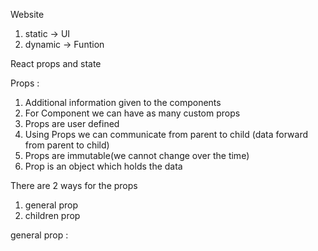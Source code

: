 Website

1. static -> UI
2. dynamic -> Funtion

React props and state

Props :

1. Additional information given to the components
2. For Component we can have as many custom props
3. Props are user defined
4. Using Props we can communicate from parent to child (data forward from parent to child)
5. Props are immutable(we cannot change over the time)
6. Prop is an object which holds the data

There are 2 ways for the props

1. general prop
2. children prop

general prop :

<ImageComponent  src="path"  width="" height=""  alt="">
